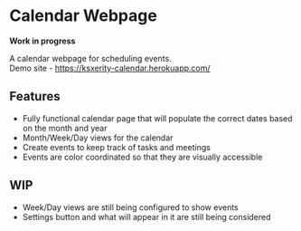 # Calendar Webpage

**Work in progress**

A calendar webpage for scheduling events.\
Demo site - https://ksxerity-calendar.herokuapp.com/

## Features
  - Fully functional calendar page that will populate the correct dates based on the month and year
  - Month/Week/Day views for the calendar
  - Create events to keep track of tasks and meetings
  - Events are color coordinated so that they are visually accessible

## WIP
  - Week/Day views are still being configured to show events
  - Settings button and what will appear in it are still being considered